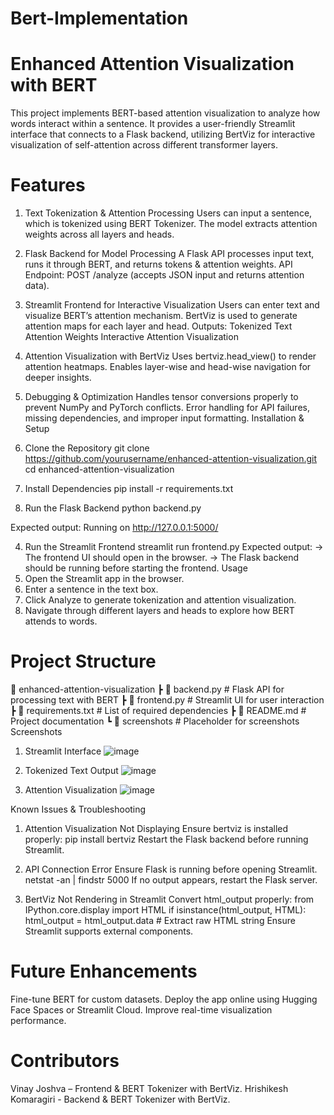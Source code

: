 # Bert-Implementation
# Enhanced Attention Visualization with BERT
This project implements BERT-based attention visualization to analyze how words interact within a sentence. It provides a user-friendly Streamlit interface that connects to a Flask backend, utilizing BertViz for interactive visualization of self-attention across different transformer layers.

# Features
1. Text Tokenization & Attention Processing
Users can input a sentence, which is tokenized using BERT Tokenizer.
The model extracts attention weights across all layers and heads.
2. Flask Backend for Model Processing
A Flask API processes input text, runs it through BERT, and returns tokens & attention weights.
API Endpoint: POST /analyze (accepts JSON input and returns attention data).
3. Streamlit Frontend for Interactive Visualization
Users can enter text and visualize BERT’s attention mechanism.
BertViz is used to generate attention maps for each layer and head.
Outputs:
Tokenized Text
Attention Weights
Interactive Attention Visualization
4. Attention Visualization with BertViz
Uses bertviz.head_view() to render attention heatmaps.
Enables layer-wise and head-wise navigation for deeper insights.
5. Debugging & Optimization
Handles tensor conversions properly to prevent NumPy and PyTorch conflicts.
Error handling for API failures, missing dependencies, and improper input formatting.
Installation & Setup
1. Clone the Repository
git clone https://github.com/yourusername/enhanced-attention-visualization.git
cd enhanced-attention-visualization

2. Install Dependencies
pip install -r requirements.txt

3. Run the Flask Backend
python backend.py

Expected output:
Running on http://127.0.0.1:5000/

4. Run the Streamlit Frontend
streamlit run frontend.py
Expected output:
-> The frontend UI should open in the browser.
-> The Flask backend should be running before starting the frontend.
Usage
1. Open the Streamlit app in the browser.
2. Enter a sentence in the text box.
3. Click Analyze to generate tokenization and attention visualization.
4. Navigate through different layers and heads to explore how BERT attends to words.

# Project Structure
📂 enhanced-attention-visualization
 ┣ 📜 backend.py          # Flask API for processing text with BERT
 ┣ 📜 frontend.py         # Streamlit UI for user interaction
 ┣ 📜 requirements.txt    # List of required dependencies
 ┣ 📜 README.md           # Project documentation
 ┗ 📂 screenshots         # Placeholder for screenshots
Screenshots
1. Streamlit Interface
   ![image](https://github.com/user-attachments/assets/d68a4096-e06f-4011-9591-e8262cb087aa)


2. Tokenized Text Output
   ![image](https://github.com/user-attachments/assets/767421b4-5da0-4abe-a5fd-67eab24d7e6b)


3. Attention Visualization
   ![image](https://github.com/user-attachments/assets/c8144c57-8fbb-4be5-b9cd-058cb96e10c1)


Known Issues & Troubleshooting
1. Attention Visualization Not Displaying
Ensure bertviz is installed properly:
pip install bertviz
Restart the Flask backend before running Streamlit.

2. API Connection Error
Ensure Flask is running before opening Streamlit.
netstat -an | findstr 5000
If no output appears, restart the Flask server.

3. BertViz Not Rendering in Streamlit
Convert html_output properly:
from IPython.core.display import HTML
if isinstance(html_output, HTML):
    html_output = html_output.data  # Extract raw HTML string
Ensure Streamlit supports external components.

# Future Enhancements
Fine-tune BERT for custom datasets.
Deploy the app online using Hugging Face Spaces or Streamlit Cloud.
Improve real-time visualization performance.

# Contributors
Vinay Joshva – Frontend & BERT Tokenizer with BertViz.
Hrishikesh Komaragiri - Backend & BERT Tokenizer with BertViz.
